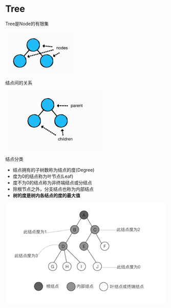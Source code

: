 # Tree

Tree是Node的有限集

![node](https://github.com/winfredzen/iOS-Basic/blob/master/%E7%AE%97%E6%B3%95/images/009.png)

结点间的关系

![关系](https://github.com/winfredzen/iOS-Basic/blob/master/%E7%AE%97%E6%B3%95/images/010.png)

结点分类

+ 结点拥有的子树数称为结点的度(Degree)
+ 度为0的结点称为叶节点(Leaf)
+ 度不为0的结点称为非终端结点或分结点
+ 除根节点之外，分支结点也称为内部结点
+ **树的度是树内各结点的度的最大值**

![结点分类](https://github.com/winfredzen/iOS-Basic/blob/master/%E7%AE%97%E6%B3%95/images/008.png)



